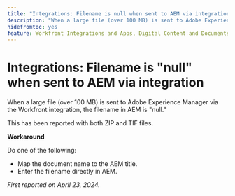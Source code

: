 ```yaml
---
title: "Integrations: Filename is null when sent to AEM via integration"
description: "When a large file (over 100 MB) is sent to Adobe Experience Manager via the Workfront integration, the filename in AEM is null. "
hidefromtoc: yes
feature: Workfront Integrations and Apps, Digital Content and Documents
---
```


# Integrations: Filename is "null" when sent to AEM via integration

When a large file (over 100 MB) is sent to Adobe Experience Manager via the Workfront integration, the filename in AEM is "null." 

This has been reported with both ZIP and TIF files.

**Workaround**

Do one of the following:

* Map the document name to the AEM title.
* Enter the filename directly in AEM.

_First reported on April 23, 2024._

